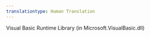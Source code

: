 ```yaml
---
translationtype: Human Translation
---
```

Visual Basic Runtime Library (in Microsoft.VisualBasic.dll)
